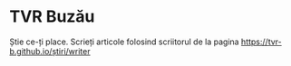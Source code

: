 # TVR Buzău

Știe ce-ți place. Scrieți articole folosind scriitorul de la pagina https://tvr-b.github.io/știri/writer
